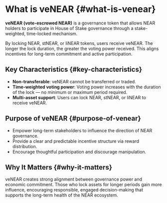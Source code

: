 # What is veNEAR {#what-is-venear}

**veNEAR (vote-escrowed NEAR)** is a governance token that allows NEAR holders to participate in House of Stake governance through a stake-weighted, time-locked mechanism.

By locking NEAR, stNEAR, or liNEAR tokens, users receive veNEAR. The longer the lock duration, the greater the voting power received. This aligns incentives for long-term commitment and active participation.

## Key Characteristics {#key-characteristics}

- **Non-transferable**: veNEAR cannot be transferred or traded.
- **Time-weighted voting power**: Voting power increases with the duration of the lock — no minimum or maximum period required.
- **Multi-asset support**: Users can lock NEAR, stNEAR, or liNEAR to receive veNEAR.

## Purpose of veNEAR {#purpose-of-venear}

- Empower long-term stakeholders to influence the direction of NEAR governance.
- Provide a clear and predictable incentive structure via reward distribution.
- Encourage thoughtful participation and discourage manipulation.

## Why It Matters {#why-it-matters}

veNEAR creates strong alignment between governance power and economic commitment. Those who lock assets for longer periods gain more influence, encouraging responsible, engaged decision-making that supports the long-term health of the NEAR ecosystem.
